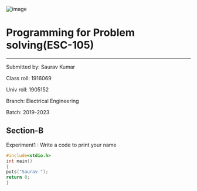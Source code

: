 ![image](https://img.collegedekhocdn.com/media/img/institute/logo/GNDEC_Ludhiana_logo.png)

# Programming for Problem solving(ESC-105)
----
Submitted by: Saurav Kumar

Class roll: 1916069

Univ roll: 1905152

Branch: Electrical Engineering

Batch: 2019-2023

Section-B
----

Experiment1 : Write a code to print your name
```C
#include<stdio.h>
int main()
{
puts("Saurav ");
return 0;
}
```
